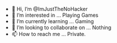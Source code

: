 - 👋 Hi, I’m @ImJustTheNoHacker
- 👀 I’m interested in ... Playing Games
- 🌱 I’m currently learning ... Gaming
- 💞️ I’m looking to collaborate on ... Nothing
- 📫 How to reach me ... Private.
 
<!---
ImJustTheNoHacker/ImJustTheNoHacker is a ✨ special ✨ repository because its `README.md` (this file) appears on your GitHub profile.
You can click the Preview link to take a look at your changes.
--->
